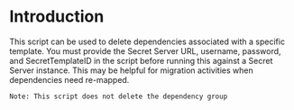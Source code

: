 # Introduction

This script can be used to delete dependencies associated with a specific template. You must provide the Secret Server URL, username, password, and SecretTemplateID in the script before running this against a Secret Server instance. This may be helpful for migration activities when dependencies need re-mapped.

`Note: This script does not delete the dependency group`
